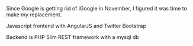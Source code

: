 Since Google is getting rid of iGoogle in November, I figured it was time to make my replacement.


Javascript frontend with AngularJS and Twitter Bootstrap

Backend is PHP Slim REST framework with a mysql db


